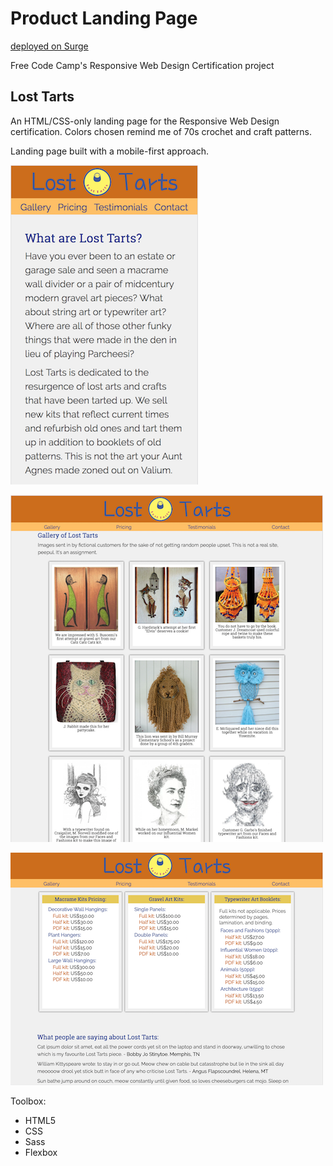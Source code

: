 # Product Landing Page

[deployed on Surge](http://ihatetoast-losttartslandingpage.surge.sh/)

Free Code Camp's Responsive Web Design Certification project

## Lost Tarts

An HTML/CSS-only landing page for the Responsive Web Design certification. Colors chosen remind me of 70s crochet and craft patterns. 

Landing page built with a mobile-first approach. 


![alt text](./assets/losttarts_mob.png "I want someone to make this a real store.")

![alt text](./assets/losttarts_laptop.png "Flexbox makes me happy.")

![alt text](./assets/losttarts_desktop.png "Are these silly prices? I need to retire soon.")

Toolbox:

- HTML5
- CSS
- Sass
- Flexbox


